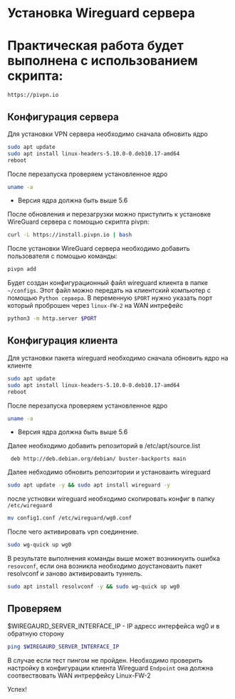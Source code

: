 # Установка Wireguard сервера 

# Практическая работа будет выполнена с использованием скрипта:
```
https://pivpn.io  
```
## Конфигурация сервера
Для установки VPN сервера необходимо сначала обновить ядро 
```bash
sudo apt update
sudo apt install linux-headers-5.10.0-0.deb10.17-amd64
reboot
```
После перезапуска проверяем установленное ядро
```bash
uname -a
```
-  Версия ядра должна быть выше 5.6

После обновления и перезагрузки можно приступить к установке WireGuard сервера с помощью скрипта pivpn:
```bash
curl -L https://install.pivpn.io | bash
```

После установки WireGuard сервера необходимо добавить пользователя с помощью команды:
```bash
pivpn add
```
Будет создан конфигурационный файл wireguard клиента в папке `~/configs`. Этот файл можно передать на клиентский компьютер с помощью `Python сервера`.
В переменную `$PORT` нужно указать порт который проброшен через `linux-FW-2` на WAN интрефейс

``` bash
python3 -m http.server $PORT
```
## Конфигурация клиента

Для установки пакета wireguard необходимо сначала обновить ядро на клиенте

```bash
sudo apt update
sudo apt install linux-headers-5.10.0-0.deb10.17-amd64
reboot
```
После перезапуска проверяем установленное ядро
```bash
uname -a
```
-  Версия ядра должна быть выше 5.6
 
Далее необходимо добавить репозиторий в /etc/apt/source.list

` deb http://deb.debian.org/debian/ buster-backports main`

Далее небходимо обновить репозитории и установаить wireguard
```bash
sudo apt update -y && sudo apt install wireguard -y
```
после устновки wireguard необходимо скопировать конфиг в папку `/etc/wireguard`
```bash
mv config1.conf /etc/wireguard/wg0.conf
```

После чего активировать vpn соединение.
```bash 
sudo wg-quick up wg0
```
В результате выполнения команды выше может возникнуить ошибка `resovconf`,
если она возникла необходимо доустановаить пакет resolvconf и заново активироваить туннель.

```bash
sudo apt install resolvconf -y && sudo wg-quick up wg0

```
## Проверяем
$WIREGAURD_SERVER_INTERFACE_IP - IP адресс интерфейса wg0 и в обратную сторону
```bash 
ping $WIREGAURD_SERVER_INTERFACE_IP
```

В случае если тест пингом не пройден. Необходимо проверить настройку в конфигурации клиента Wireguard `Endpoint` она должна соотвествовать WAN интрерфейсу Linux-FW-2 


Успех!
